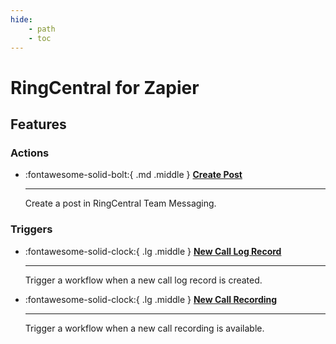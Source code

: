 ```yaml
---
hide:
    - path
    - toc
---
```


# RingCentral for Zapier

## Features

### Actions

<div class="grid cards" markdown>

-   :fontawesome-solid-bolt:{ .md .middle } [**Create Post**](create-post.md)

    ***

    Create a post in RingCentral Team Messaging.

<!-- -   :simple-clock:{ .lg .middle } [**Trigger Workflow**](trigger-workflow.md)

    ***

    Trigger a workflow in Zapier. -->

</div>

### Triggers

<div class="grid cards" markdown>

-   :fontawesome-solid-clock:{ .lg .middle } [**New Call Log Record**](call-log.md)

    ***

    Trigger a workflow when a new call log record is created.

-   :fontawesome-solid-clock:{ .lg .middle } [**New Call Recording**](new-call-recording.md)

    ***

    Trigger a workflow when a new call recording is available.

</div>